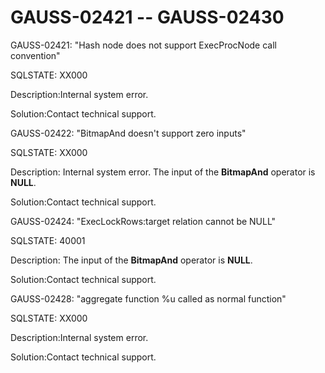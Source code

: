 # GAUSS-02421 -- GAUSS-02430<a name="EN-US_TOPIC_0302072876"></a>

GAUSS-02421: "Hash node does not support ExecProcNode call convention"

SQLSTATE: XX000

Description:Internal system error.

Solution:Contact technical support.

GAUSS-02422: "BitmapAnd doesn't support zero inputs"

SQLSTATE: XX000

Description: Internal system error. The input of the  **BitmapAnd**  operator is  **NULL**.

Solution:Contact technical support.

GAUSS-02424: "ExecLockRows:target relation cannot be NULL"

SQLSTATE: 40001

Description: The input of the  **BitmapAnd**  operator is  **NULL**.

Solution:Contact technical support.

GAUSS-02428: "aggregate function %u called as normal function"

SQLSTATE: XX000

Description:Internal system error.

Solution:Contact technical support.

